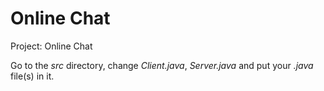 # Online Chat

Project: Online Chat

Go to the *src* directory, change *Client.java*, *Server.java* and put your *.java* file(s) in it.
